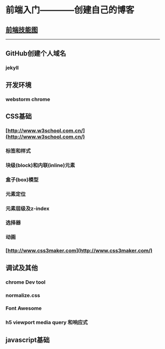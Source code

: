 # 前端入门————创建自己的博客
## [前端技能图](http://html5ify.com/fks/fks_chart/)
---
## GitHub创建个人域名
### jekyll
## 开发环境
### webstorm chrome
## CSS基础
### [http://www.w3school.com.cn/](http://www.w3school.com.cn/)
### 标签和样式
### 块级(block)和内联(inline)元素
### 盒子(box)模型
### 元素定位
### 元素层级及z-index
### 选择器
### 动画
### [http://www.css3maker.com](http://www.css3maker.com/)
## 调试及其他
### chrome Dev tool
### normalize.css
### Font Awesome
### h5 viewport media query 和响应式
## javascript基础


